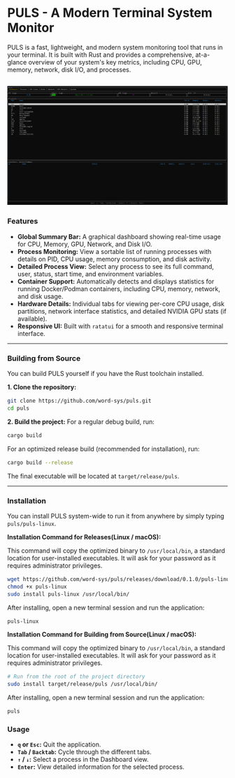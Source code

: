 # PULS - A Modern Terminal System Monitor

PULS is a fast, lightweight, and modern system monitoring tool that runs in your terminal. It is built with Rust and provides a comprehensive, at-a-glance overview of your system's key metrics, including CPU, GPU, memory, network, disk I/O, and processes.

![PULS Screenshot](https://raw.githubusercontent.com/word-sys/puls/main/screenshot.png) 
---

### Features

*   **Global Summary Bar:** A graphical dashboard showing real-time usage for CPU, Memory, GPU, Network, and Disk I/O.
*   **Process Monitoring:** View a sortable list of running processes with details on PID, CPU usage, memory consumption, and disk activity.
*   **Detailed Process View:** Select any process to see its full command, user, status, start time, and environment variables.
*   **Container Support:** Automatically detects and displays statistics for running Docker/Podman containers, including CPU, memory, network, and disk usage.
*   **Hardware Details:** Individual tabs for viewing per-core CPU usage, disk partitions, network interface statistics, and detailed NVIDIA GPU stats (if available).
*   **Responsive UI:** Built with `ratatui` for a smooth and responsive terminal interface.

---

### Building from Source

You can build PULS yourself if you have the Rust toolchain installed.

**1. Clone the repository:**
```bash
git clone https://github.com/word-sys/puls.git
cd puls
```

**2. Build the project:**
For a regular debug build, run:
```bash
cargo build
```
For an optimized release build (recommended for installation), run:
```bash
cargo build --release
```
The final executable will be located at `target/release/puls`.

---

### Installation

You can install PULS system-wide to run it from anywhere by simply typing `puls/puls-linux`.

**Installation Command for Releases(Linux / macOS):**

This command will copy the optimized binary to `/usr/local/bin`, a standard location for user-installed executables. It will ask for your password as it requires administrator privileges.

```bash
wget https://github.com/word-sys/puls/releases/download/0.1.0/puls-linux
chmod +x puls-linux
sudo install puls-linux /usr/local/bin/
```
After installing, open a new terminal session and run the application:
```bash
puls-linux
```

**Installation Command for Building from Source(Linux / macOS):**

This command will copy the optimized binary to `/usr/local/bin`, a standard location for user-installed executables. It will ask for your password as it requires administrator privileges.

```bash
# Run from the root of the project directory
sudo install target/release/puls /usr/local/bin/
```

After installing, open a new terminal session and run the application:
```bash
puls
```

### Usage

*   **`q` or `Esc`:** Quit the application.
*   **`Tab` / `Backtab`:** Cycle through the different tabs.
*   **`↑` / `↓`:** Select a process in the Dashboard view.
*   **`Enter`:** View detailed information for the selected process.
